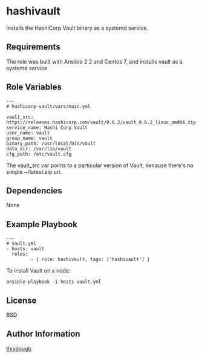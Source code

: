 # hashivault
Installs the HashiCorp Vault binary as a systemd service.

## Requirements
The role was built with Ansible 2.2 and Centos 7, and installs vault as a systemd service.

## Role Variables

```
---
# hashicorp-vault/vars/main.yml

vault_src: https://releases.hashicorp.com/vault/0.6.2/vault_0.6.2_linux_amd64.zip
service_name: Hashi Corp Vault
user_name: vault
group_name: vault
binary_path: /usr/local/bin/vault
data_dir: /var/lib/vault
cfg_path: /etc/vault.cfg
```

The vault_src var points to a particular version of Vault, because there's no simple ~/latest.zip uri.

## Dependencies
None

## Example Playbook
```
---
# vault.yml
- hosts: vault
  roles:
         - { role: hashivault, tags: ['hashivault'] }
```
To install Vault on a node:
```
ansible-playbook -i hosts vault.yml
```

## License
BSD

## Author Information
[thisdougb](https://github.com/thisdougb)
